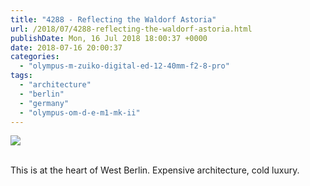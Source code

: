 ```yaml
---
title: "4288 - Reflecting the Waldorf Astoria"
url: /2018/07/4288-reflecting-the-waldorf-astoria.html
publishDate: Mon, 16 Jul 2018 18:00:37 +0000
date: 2018-07-16 20:00:37
categories: 
  - "olympus-m-zuiko-digital-ed-12-40mm-f2-8-pro"
tags: 
  - "architecture"
  - "berlin"
  - "germany"
  - "olympus-om-d-e-m1-mk-ii"
---
```

<div class="container">
<div class="center"><a target="_blank" href="https://d25zfm9zpd7gm5.cloudfront.net/1200x1200/2017/20170623_113211_lr.jpg"><img class="webfeedsFeaturedVisual" src="https://d25zfm9zpd7gm5.cloudfront.net/0600x0600/2017/20170623_113211_lr.jpg" /></a></div>
</div>
<br />

This is at the heart of West Berlin. Expensive architecture, cold luxury. 
